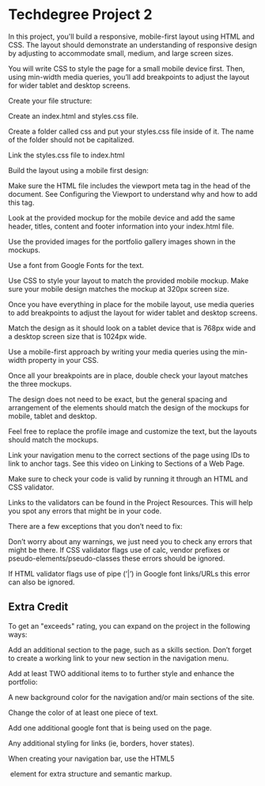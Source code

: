 <h1>Techdegree Project 2</h1>

In this project, you'll build a responsive, mobile-first layout using HTML and CSS. The layout should demonstrate an understanding of responsive design by adjusting to accommodate small, medium, and large screen sizes.

You will write CSS to style the page for a small mobile device first. Then, using min-width media queries, you’ll add breakpoints to adjust the layout for wider tablet and desktop screens.

Create your file structure:

Create an index.html and styles.css file.

Create a folder called css and put your styles.css file inside of it. The name of the folder should not be capitalized.

Link the styles.css file to index.html

Build the layout using a mobile first design:

Make sure the HTML file includes the viewport meta tag in the head of the document. See Configuring the Viewport to understand why and how to add this tag.

Look at the provided mockup for the mobile device and add the same header, titles, content and footer information into your index.html file.

Use the provided images for the portfolio gallery images shown in the mockups.

Use a font from Google Fonts for the text.

Use CSS to style your layout to match the provided mobile mockup. Make sure your mobile design matches the mockup at 320px screen size.

Once you have everything in place for the mobile layout, use media queries to add breakpoints to adjust the layout for wider tablet and desktop screens.

Match the design as it should look on a tablet device that is 768px wide and a desktop screen size that is 1024px wide.

Use a mobile-first approach by writing your media queries using the min-width property in your CSS.

Once all your breakpoints are in place, double check your layout matches the three mockups.

The design does not need to be exact, but the general spacing and arrangement of the elements should match the design of the mockups for mobile, tablet and desktop.

Feel free to replace the profile image and customize the text, but the layouts should match the mockups.

Link your navigation menu to the correct sections of the page using IDs to link to anchor tags. See this video on Linking to Sections of a Web Page.

Make sure to check your code is valid by running it through an HTML and CSS validator.

Links to the validators can be found in the Project Resources. This will help you spot any errors that might be in your code.

There are a few exceptions that you don’t need to fix:

Don’t worry about any warnings, we just need you to check any errors that might be there.
If CSS validator flags use of calc, vendor prefixes or pseudo-elements/pseudo-classes these errors should be ignored.

If HTML validator flags use of pipe (‘|’) in Google font links/URLs this error can also be ignored.


<h2>Extra Credit</h2> 

To get an "exceeds" rating, you can expand on the project in the following ways:

Add an additional section to the page, such as a skills section. Don’t forget to create a working link to your new section in the navigation menu.

Add at least TWO additional items to to further style and enhance the portfolio:

A new background color for the navigation and/or main sections of the site.

Change the color of at least one piece of text.

Add one additional google font that is being used on the page.

Any additional styling for links (ie, borders, hover states).

When creating your navigation bar, use the HTML5 <nav> element for extra structure and semantic markup.
